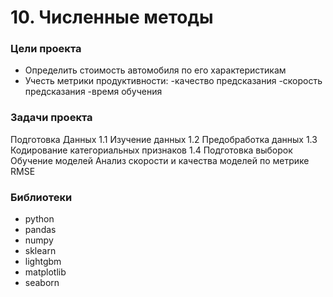 # 10. Численные методы

### Цели проекта
- Определить стоимость автомобиля по его характеристикам
- Учесть метрики продуктивности:
    -качество предсказания
    -скорость предсказания
    -время обучения
### Задачи проекта
Подготовка Данных
1.1 Изучение данных
1.2 Предобработка данных
1.3 Кодирование категориальных признаков
1.4 Подготовка выборок
Обучение моделей
Анализ скорости и качества моделей по метрике RMSE

### Библиотеки
- python
- pandas
- numpy
- sklearn
- lightgbm
- matplotlib
- seaborn